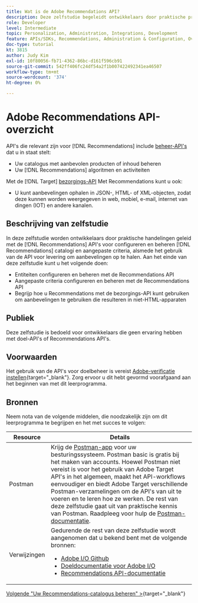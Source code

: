 ```yaml
---
title: Wat is de Adobe Recommendations API?
description: Deze zelfstudie begeleidt ontwikkelaars door praktische praktijken die Adobe Target Recommendations APIs gebruiken om de catalogi van Recommendations en douanecriteria te vormen en te beheren, evenals het gebruiken van levering API om aanbevelingen inhoud terug te winnen.
role: Developer
level: Intermediate
topic: Personalization, Administration, Integrations, Development
feature: APIs/SDKs, Recommendations, Administration & Configuration, Overview
doc-type: tutorial
kt: 3815
author: Judy Kim
exl-id: 10f80056-fb71-4362-86bc-d161f596cb91
source-git-commit: 542ff406fc24df54a2f1b007422492341ea46507
workflow-type: tm+mt
source-wordcount: '374'
ht-degree: 0%

---
```


# Adobe Recommendations API-overzicht

API&#39;s die relevant zijn voor [!DNL Recommendations] include [beheer-API&#39;s](https://experienceleague.adobe.com/docs/target/using/apis/api-overview.html?lang=en) dat u in staat stelt:

* Uw catalogus met aanbevolen producten of inhoud beheren
* Uw [!DNL Recommendations] algoritmen en activiteiten

Met de [!DNL Target] [bezorgings-API](https://experienceleague.adobe.com/docs/target/using/apis/api-overview.html?lang=en) Met Recommendations kunt u ook:

* U kunt aanbevelingen ophalen in JSON-, HTML- of XML-objecten, zodat deze kunnen worden weergegeven in web, mobiel, e-mail, internet van dingen (IOT) en andere kanalen.

## Beschrijving van zelfstudie

In deze zelfstudie worden ontwikkelaars door praktische handelingen geleid met de [!DNL Recommendations] API&#39;s voor configureren en beheren [!DNL Recommendations] catalogi en aangepaste criteria, alsmede het gebruik van de API voor levering om aanbevelingen op te halen. Aan het einde van deze zelfstudie kunt u het volgende doen:

* Entiteiten configureren en beheren met de Recommendations API
* Aangepaste criteria configureren en beheren met de Recommendations API
* Begrijp hoe u Recommendations met de bezorgings-API kunt gebruiken om aanbevelingen te gebruiken die resulteren in niet-HTML-apparaten

## Publiek

Deze zelfstudie is bedoeld voor ontwikkelaars die geen ervaring hebben met doel-API&#39;s of Recommendations API&#39;s.

## Voorwaarden

Het gebruik van de API&#39;s voor doelbeheer is vereist [Adobe-verificatie instellen](https://experienceleague.adobe.com/docs/target-dev/developer/api/configure-authentication.html){target="_blank"}. Zorg ervoor u dit hebt gevormd voorafgaand aan het beginnen van met dit leerprogramma.

## Bronnen

Neem nota van de volgende middelen, die noodzakelijk zijn om dit leerprogramma te begrijpen en het met succes te volgen:

| Resource | Details |
| --- | --- |
| Postman | Krijg de [Postman-app](https://www.postman.com/downloads/) voor uw besturingssysteem. Postman basic is gratis bij het maken van accounts. Hoewel Postman niet vereist is voor het gebruik van Adobe Target API&#39;s in het algemeen, maakt het API-workflows eenvoudiger en biedt Adobe Target verschillende Postman-verzamelingen om de API&#39;s van uit te voeren en te leren hoe ze werken. De rest van deze zelfstudie gaat uit van praktische kennis van Postman. Raadpleeg voor hulp de [Postman-documentatie](https://learning.getpostman.com/). |
| Verwijzingen | Gedurende de rest van deze zelfstudie wordt aangenomen dat u bekend bent met de volgende bronnen:<UL><li>[Adobe I/O Github](https://github.com/adobeio)</li><li>[Doeldocumentatie voor Adobe I/O](https://developers.adobetarget.com/api/#introduction)</li><li>[Recommendations API-documentatie](https://developers.adobetarget.com/api/recommendations/)</li></ul> |

[Volgende &quot;Uw Recommendations-catalogus beheren&quot; >](https://experienceleague.adobe.com/docs/target-dev/developer/api/recommendations-api/manage-catalog.html){target="_blank"}
